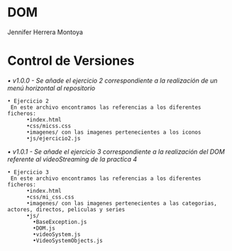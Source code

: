 # DOM
Jennifer Herrera Montoya

# Control de Versiones
_• v1.0.0 - Se añade el ejercicio 2 correspondiente a la realización de un menú horizontal al repositorio_
```
• Ejercicio 2
 En este archivo encontramos las referencias a los diferentes ficheros:
      •index.html
      •css/micss.css
      •imagenes/ con las imagenes pertenecientes a los iconos
      •js/ejercicio2.js
```
_• v1.0.1 - Se añade el ejercicio 3 correspondiente a la realización del DOM referente al videoStreaming de la practica 4_
```
• Ejercicio 3
 En este archivo encontramos las referencias a los diferentes ficheros:
      •index.html
      •css/mi_css.css
      •imagenes/ con las imagenes pertenecientes a las categorias, actores, directos, peliculas y series
      •js/
        •BaseException.js
        •DOM.js
        •videoSystem.js
        •VideoSystemObjects.js
```
